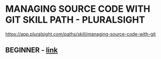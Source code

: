 # MANAGING SOURCE CODE WITH GIT SKILL PATH - PLURALSIGHT

https://app.pluralsight.com/paths/skill/managing-source-code-with-git

## BEGINNER - [link](001.ManagingSourceCodeWithGit_Pluralsight/Beginner/BEGINNER.md)
